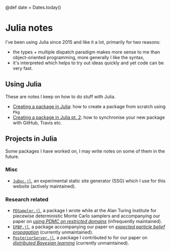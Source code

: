 @def date = Dates.today()

# Julia notes

I've been using Julia since 2015 and like it a lot, primarily for two reasons:

* the types + multiple dispatch paradigm makes more sense to me than object-oriented programming, more generally I like the syntax,
* it's interpreted which helps to try out ideas quickly and yet code can be very fast.

## Using Julia

These are notes I keep on how to do stuff with Julia.

* [Creating a package in Julia](/pub/julia/dev-pkg.html): how to create a package from scratch using `Pkg`
* [Creating a package in Julia pt. 2](/pub/julia/dev-pkg2.html): how to synchronise your new package with GitHub, Travis etc.

## Projects in Julia

Some packages I have worked on, I may write notes on some of them in the future.

### Misc

* [`JuDoc.jl`](https://github.com/tlienart/JuDoc.jl), an experimental static site generator (SSG) which I use for this website (actively maintained).

### Research related

* [`PDSampler.jl`](https://github.com/alan-turing-institute/PDSampler.jl), a package I wrote while at the Alan Turing Institute for piecewise deterministic Monte Carlo samplers and accompanying our paper on [_using PDMC on restricted domains_](https://arxiv.org/abs/1701.04244) (infrequently maintained).
* [`EPBP.jl`](https://github.com/tlienart/EPBP.jl), a package accompanying our paper on [_expected particle belief propagation_](/assets/misc/pdf/epbp.pdf) (currently unmaintained).
* [`PosteriorServer.jl`](https://github.com/BigBayes/PosteriorServer), a package I contributed to for our paper on [_distributed Bayesian learning_](http://www.jmlr.org/papers/volume18/16-478/16-478.pdf) (currently unmaintained).
